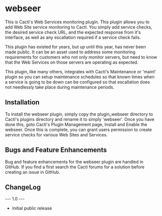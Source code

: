# webseer

This is Cacti's Web Services monitoring plugin.  This plugin allows you to add Web Site service monitoring to Cacti.  You simply add service checks, the desired service check URL, and the expected response from it's interface, as well as any escallation required if a service check fails.

This plugin has existed for years, but up until this year, has never been made public.  It can be an asset used to address some monitoring requirements for customers who not only monitor servers, but need to know that the Web Services on those servers are operating as expected.

This plugin, like many others, integrates with Cacti's Maintenance or 'maint' plugin so you can setup maintenance schedules so that known times when a service is going to be down can be configured so that escallation does not needlessly take place during maintenance periods.

## Installation

To install the webseer plugin, simply copy the plugin_webseer directory to Cacti's plugins directory and rename it to simply 'webseer'. Once you have done this, goto Cacti's Plugin Management page, Install and Enable the webseer. Once this is complete, you can grant users permission to create service checks for various Web Sites and Services.

## Bugs and Feature Enhancements

Bug and feature enhancements for the webseer plugin are handled in GitHub. If you find a first search the Cacti forums for a solution before creating an issue in GitHub.

## ChangeLog

--- 1.0 ---
* Initial public release
